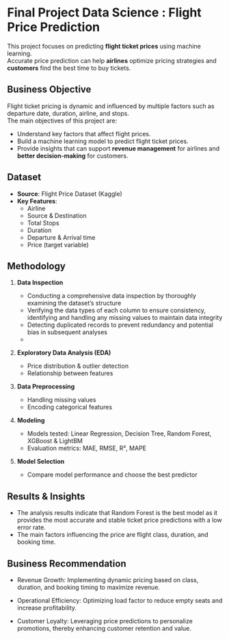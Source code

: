 # Final Project Data Science : Flight Price Prediction
This project focuses on predicting **flight ticket prices** using machine learning.  
Accurate price prediction can help **airlines** optimize pricing strategies and **customers** find the best time to buy tickets.

## Business Objective
Flight ticket pricing is dynamic and influenced by multiple factors such as departure date, duration, airline, and stops.  
The main objectives of this project are:
- Understand key factors that affect flight prices.  
- Build a machine learning model to predict flight ticket prices.  
- Provide insights that can support **revenue management** for airlines and **better decision-making** for customers.  

## Dataset
- **Source**: Flight Price Dataset (Kaggle) 
- **Key Features**:
  - Airline   
  - Source & Destination  
  - Total Stops  
  - Duration  
  - Departure & Arrival time  
  - Price (target variable)
    
## Methodology
1. **Data Inspection**
   - Conducting a comprehensive data inspection by thoroughly examining the dataset’s structure
   - Verifying the data types of each column to ensure consistency, identifying and handling any missing values to maintain data integrity
   - Detecting duplicated records to prevent redundancy and potential bias in subsequent analyses
   - 
1. **Exploratory Data Analysis (EDA)**  
   - Price distribution & outlier detection  
   - Relationship between features  

2. **Data Preprocessing**  
   - Handling missing values  
   - Encoding categorical features  
  
3. **Modeling**  
   - Models tested: Linear Regression, Decision Tree, Random Forest, XGBoost & LightBM 
   - Evaluation metrics: MAE, RMSE, R², MAPE  

4. **Model Selection**  
   - Compare model performance and choose the best predictor
     
## Results & Insights 
- The analysis results indicate that Random Forest is the best model as it provides the most accurate and stable ticket price predictions with a low error rate. 
- The main factors influencing the price are flight class, duration, and booking time.

## Business Recommendation
- Revenue Growth: Implementing dynamic pricing based on class, duration, and booking timing to maximize revenue.

- Operational Efficiency: Optimizing load factor to reduce empty seats and increase profitability.

- Customer Loyalty: Leveraging price predictions to personalize promotions, thereby enhancing customer retention and value.

  

